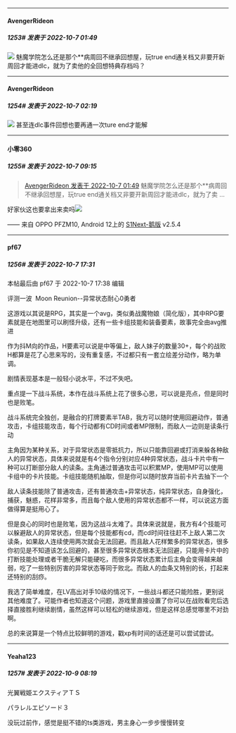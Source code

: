 

*****

####  AvengerRideon  
##### 1253#       发表于 2022-10-7 01:49

<img src="https://static.saraba1st.com/image/smiley/face2017/004.gif" referrerpolicy="no-referrer"> 魅魔学院怎么还是那个**病周回不继承回想屋，玩true end通关档又非要开新周回才能进dlc，就为了卖他的全回想特典存档吗？



*****

####  AvengerRideon  
##### 1254#       发表于 2022-10-7 02:19

<img src="https://static.saraba1st.com/image/smiley/face2017/002.png" referrerpolicy="no-referrer"> 甚至连dlc事件回想也要再通一次ture end才能解



*****

####  小零360  
##### 1255#       发表于 2022-10-7 09:15

<blockquote><a href="httphttps://bbs.saraba1st.com/2b/forum.php?mod=redirect&amp;goto=findpost&amp;pid=57788778&amp;ptid=2045114" target="_blank">AvengerRideon 发表于 2022-10-7 01:49</a>
魅魔学院怎么还是那个**病周回不继承回想屋，玩true end通关档又非要开新周回才能进dlc，就为了卖 ...</blockquote>
好家伙这也要拿出来卖吗<img src="https://static.saraba1st.com/image/smiley/face2017/216.png" referrerpolicy="no-referrer">

—— 来自 OPPO PFZM10, Android 12上的 [S1Next-鹅版](https://github.com/ykrank/S1-Next/releases) v2.5.4



*****

####  pf67  
##### 1256#       发表于 2022-10-7 17:31

 本帖最后由 pf67 于 2022-10-7 17:38 编辑 

评测一波  Moon Reunion--异常状态耐心0勇者

这游戏以其说是RPG，其实是一个avg，类似勇战魔物娘（简化版），其中RPG要素就是在地图里可以刷怪升级，还有一些卡组技能和装备要素，故事完全由avg推进

作为抖M向的作品，H要素可以说是中等偏上，敌人妹子的数量30+，每个的战败H都算是花了心思来写的，没有重复感，不过都只有一套立绘差分动作，略为单调。

剧情表现基本是一般轻小说水平，不过不失吧。 

重点提一下战斗系统，本作在战斗系统上花了很多心思，可以说是亮点，但是同时也是败笔。

战斗系统完全独创，是融合的打牌要素半TAB，我方可以随时使用回避动作，普通攻击，卡组技能攻击，每个行动都有CD时间或者MP限制，而敌人一边则是读条行动

主角因为某种关系，对于异常状态是零抵抗力，所以只能靠回避或打消来躲各种敌人的异常状态，具体来说就是有4个指令分别对应4种异常状态，战斗卡片中有一种可以打断部分敌人的读条。主角通过普通攻击可以积累MP，使用MP可以使用卡组中的卡片技能。卡组技能随机抽取，但是你可以随时放弃当前卡片去抽下一个

敌人读条技能除了普通攻击，还有普通攻击+异常状态，纯异常状态，自身强化，捕获，魅惑，花样非常多，而且每个敌人使用的异常状态都不一样，可以说这方面做得算是挺用心了。

但是良心的同时也是败笔，因为这战斗太难了。具体来说就是，我方有4个技能可以躲避敌人的异常状态，但是每个技能都有cd，而cd时间往往赶不上敌人第二次读条，如果敌人连续使用两次就会无法回避。而且敌人花样繁多的异常状态，很多你初见是不知道该怎么回避的，甚至很多异常状态根本无法回避，只能用卡片中的打断技能处理或者干脆无解只能硬吃，而很多异常状态累计后主角会变得越来越弱，吃了一些特别厉害的异常状态等同于败北。而敌人的血条又特别的长，打起来还特别的刮痧。

我选了简单难度，在LV高出对手10级的情况下，一些战斗都还只能险胜，更别说其他难度了。可能作者也知道这个问题，游戏里直接设置了你可以在战败看完后选择直接胜利继续剧情，虽然这样可以轻松的继续游戏，但是这样总感觉哪里不对劲啊。

总的来说算是一个特点比较鲜明的游戏，戳xp有时间的话还是可以尝试尝试。



*****

####  Yeaha123  
##### 1257#       发表于 2022-10-9 08:19

光翼戦姫エクスティアＴＳ

パラレルエピソード３

没玩过前作，感觉是挺不错的ts类游戏，男主身心一步步慢慢转变

